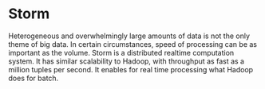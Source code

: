 # Storm

Heterogeneous and overwhelmingly large amounts of data is not the only theme of big data. In certain circumstances, speed of processing can be as important as the volume. Storm is a distributed realtime computation system. It has similar scalability to Hadoop, with throughput as fast as a million tuples per second. It enables for real time processing what Hadoop does for batch.
